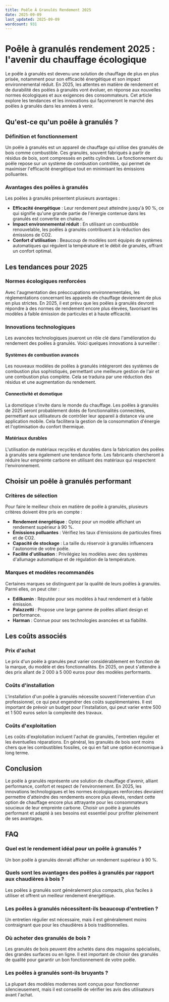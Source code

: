 ```yaml
---
title: Poêle À Granulés Rendement 2025
date: 2025-09-09
last_updated: 2025-09-09
wordcount: 931
---
```


# Poêle à granulés rendement 2025 : l'avenir du chauffage écologique

Le poêle à granulés est devenu une solution de chauffage de plus en plus prisée, notamment pour son efficacité énergétique et son impact environnemental réduit. En 2025, les attentes en matière de rendement et de durabilité des poêles à granulés vont évoluer, en réponse aux nouvelles normes écologiques et aux exigences des consommateurs. Cet article explore les tendances et les innovations qui façonneront le marché des poêles à granulés dans les années à venir.

## Qu'est-ce qu'un poêle à granulés ?

### Définition et fonctionnement

Un poêle à granulés est un appareil de chauffage qui utilise des granulés de bois comme combustible. Ces granulés, souvent fabriqués à partir de résidus de bois, sont compressés en petits cylindres. Le fonctionnement du poêle repose sur un système de combustion contrôlée, qui permet de maximiser l'efficacité énergétique tout en minimisant les émissions polluantes.

### Avantages des poêles à granulés

Les poêles à granulés présentent plusieurs avantages :

- **Efficacité énergétique** : Leur rendement peut atteindre jusqu'à 90 %, ce qui signifie qu'une grande partie de l'énergie contenue dans les granulés est convertie en chaleur.
- **Impact environnemental réduit** : En utilisant un combustible renouvelable, les poêles à granulés contribuent à la réduction des émissions de CO2.
- **Confort d'utilisation** : Beaucoup de modèles sont équipés de systèmes automatiques qui régulent la température et le débit de granulés, offrant un confort optimal.

## Les tendances pour 2025

### Normes écologiques renforcées

Avec l'augmentation des préoccupations environnementales, les réglementations concernant les appareils de chauffage deviennent de plus en plus strictes. En 2025, il est prévu que les poêles à granulés devront répondre à des normes de rendement encore plus élevées, favorisant les modèles à faible émission de particules et à haute efficacité.

### Innovations technologiques

Les avancées technologiques joueront un rôle clé dans l'amélioration du rendement des poêles à granulés. Voici quelques innovations à surveiller :

#### Systèmes de combustion avancés

Les nouveaux modèles de poêles à granulés intégreront des systèmes de combustion plus sophistiqués, permettant une meilleure gestion de l'air et une combustion plus complète. Cela se traduira par une réduction des résidus et une augmentation du rendement.

#### Connectivité et domotique

La domotique s'invite dans le monde du chauffage. Les poêles à granulés de 2025 seront probablement dotés de fonctionnalités connectées, permettant aux utilisateurs de contrôler leur appareil à distance via une application mobile. Cela facilitera la gestion de la consommation d'énergie et l'optimisation du confort thermique.

#### Matériaux durables

L'utilisation de matériaux recyclés et durables dans la fabrication des poêles à granulés sera également une tendance forte. Les fabricants chercheront à réduire leur empreinte carbone en utilisant des matériaux qui respectent l'environnement.

## Choisir un poêle à granulés performant

### Critères de sélection

Pour faire le meilleur choix en matière de poêle à granulés, plusieurs critères doivent être pris en compte :

- **Rendement énergétique** : Optez pour un modèle affichant un rendement supérieur à 90 %.
- **Émissions polluantes** : Vérifiez les taux d'émissions de particules fines et de CO2.
- **Capacité de stockage** : La taille du réservoir à granulés influencera l'autonomie de votre poêle.
- **Facilité d'utilisation** : Privilégiez les modèles avec des systèmes d'allumage automatique et de régulation de la température.

### Marques et modèles recommandés

Certaines marques se distinguent par la qualité de leurs poêles à granulés. Parmi elles, on peut citer :

- **Edilkamin** : Réputée pour ses modèles à haut rendement et à faible émission.
- **Palazzetti** : Propose une large gamme de poêles alliant design et performance.
- **Harman** : Connue pour ses technologies avancées et sa fiabilité.

## Les coûts associés

### Prix d'achat

Le prix d'un poêle à granulés peut varier considérablement en fonction de la marque, du modèle et des fonctionnalités. En 2025, on peut s'attendre à des prix allant de 2 000 à 5 000 euros pour des modèles performants.

### Coûts d'installation

L'installation d'un poêle à granulés nécessite souvent l'intervention d'un professionnel, ce qui peut engendrer des coûts supplémentaires. Il est important de prévoir un budget pour l'installation, qui peut varier entre 500 et 1 500 euros selon la complexité des travaux.

### Coûts d'exploitation

Les coûts d'exploitation incluent l'achat de granulés, l'entretien régulier et les éventuelles réparations. En général, les granulés de bois sont moins chers que les combustibles fossiles, ce qui en fait une option économique à long terme.

## Conclusion

Le poêle à granulés représente une solution de chauffage d'avenir, alliant performance, confort et respect de l'environnement. En 2025, les innovations technologiques et les normes écologiques renforcées devraient permettre d'atteindre des rendements encore plus élevés, rendant cette option de chauffage encore plus attrayante pour les consommateurs soucieux de leur empreinte carbone. Choisir un poêle à granulés performant et adapté à ses besoins est essentiel pour profiter pleinement de ses avantages.

## FAQ

### Quel est le rendement idéal pour un poêle à granulés ?

Un bon poêle à granulés devrait afficher un rendement supérieur à 90 %.

### Quels sont les avantages des poêles à granulés par rapport aux chaudières à bois ?

Les poêles à granulés sont généralement plus compacts, plus faciles à utiliser et offrent un meilleur rendement énergétique.

### Les poêles à granulés nécessitent-ils beaucoup d'entretien ?

Un entretien régulier est nécessaire, mais il est généralement moins contraignant que pour les chaudières à bois traditionnelles.

### Où acheter des granulés de bois ?

Les granulés de bois peuvent être achetés dans des magasins spécialisés, des grandes surfaces ou en ligne. Il est important de choisir des granulés de qualité pour garantir un bon fonctionnement de votre poêle.

### Les poêles à granulés sont-ils bruyants ?

La plupart des modèles modernes sont conçus pour fonctionner silencieusement, mais il est conseillé de vérifier les avis des utilisateurs avant l'achat.